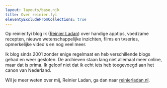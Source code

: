 ```yaml
---
layout: layouts/base.njk
title: Over reinier.fyi
eleventyExcludeFromCollections: true
---
```


Op reinier.fyi blog ik ([Reinier Ladan](https://reinierladan.nl)) over handige apptips, voedzame recepten, nieuwe wetenschappelijke inzichten, films en tvseries, opmerkelijke video's en nog veel meer.

Ik blog sinds 2001 zonder enige regelmaat en heb verschillende blogs gehad en weer gesloten. De archieven staan lang niet allemaal meer online, maar dat is prima. Ik geloof niet dat ik echt iets heb toegevoegd aan het canon van Nederland.

Wil je meer weten over mij, Reinier Ladan, ga dan naar [reinierladan.nl](https://reinierladan.nl).
